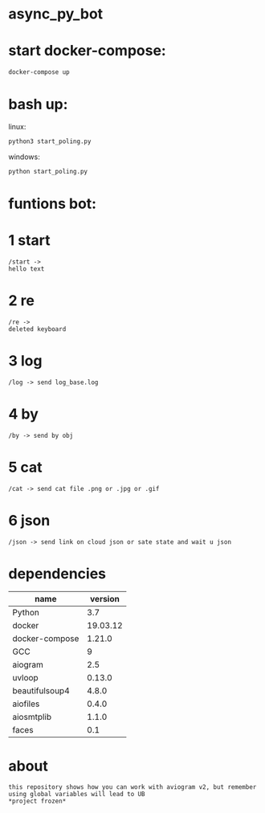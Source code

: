 # async_py_bot

# start docker-compose:
```bash
docker-compose up
```
# bash up: 
linux:
```bash 
python3 start_poling.py
```
windows:
```bash
python start_poling.py
```
# funtions bot:

# 1 start
```
/start ->
hello text
```
# 2 re 
```
/re ->
deleted keyboard
```

# 3 log
```text
/log -> send log_base.log
```
# 4 by
```text
/by -> send by obj 
```
# 5 cat
```text
/cat -> send cat file .png or .jpg or .gif
```
# 6 json
```text
/json -> send link on cloud json or sate state and wait u json
```

# dependencies
|name|version |
| ------------- | ------------- |
|Python |3.7|
|docker| 19.03.12|
|docker-compose| 1.21.0|
|GCC|9|
|aiogram| 2.5|
|uvloop|0.13.0|
|beautifulsoup4|4.8.0|
|aiofiles|0.4.0|
|aiosmtplib|1.1.0|
|faces|0.1|

# about
```
this repository shows how you can work with aviogram v2, but remember using global variables will lead to UB
*project frozen*
```

